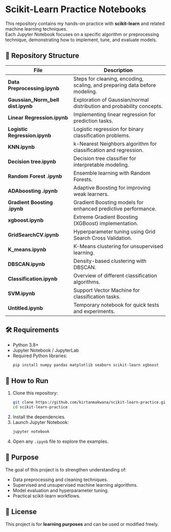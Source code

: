 # Scikit-Learn Practice Notebooks

This repository contains my hands-on practice with **scikit-learn** and related machine learning techniques.  
Each Jupyter Notebook focuses on a specific algorithm or preprocessing technique, demonstrating how to implement, tune, and evaluate models.

## 📂 Repository Structure

| File | Description |
|------|-------------|
| **Data Preprocessing.ipynb** | Steps for cleaning, encoding, scaling, and preparing data before modeling. |
| **Gaussian_Norm_bell dist.ipynb** | Exploration of Gaussian/normal distribution and probability concepts. |
| **Linear Regression.ipynb** | Implementing linear regression for prediction tasks. |
| **Logistic Regression.ipynb** | Logistic regression for binary classification problems. |
| **KNN.ipynb** | k-Nearest Neighbors algorithm for classification and regression. |
| **Decision tree.ipynb** | Decision tree classifier for interpretable modeling. |
| **Random Forest .ipynb** | Ensemble learning with Random Forests. |
| **ADAboosting .ipynb** | Adaptive Boosting for improving weak learners. |
| **Gradient Boosting .ipynb** | Gradient Boosting models for enhanced predictive performance. |
| **xgboost.ipynb** | Extreme Gradient Boosting (XGBoost) implementation. |
| **GridSearchCV.ipynb** | Hyperparameter tuning using Grid Search Cross Validation. |
| **K_means.ipynb** | K-Means clustering for unsupervised learning. |
| **DBSCAN.ipynb** | Density-based clustering with DBSCAN. |
| **Classification.ipynb** | Overview of different classification algorithms. |
| **SVM.ipynb** | Support Vector Machine for classification tasks. |
| **Untitled.ipynb** | Temporary notebook for quick tests and experiments. |

## 🛠 Requirements

- Python 3.8+
- Jupyter Notebook / JupyterLab
- Required Python libraries:  
  ```bash
  pip install numpy pandas matplotlib seaborn scikit-learn xgboost
  ```

## 🚀 How to Run

1. Clone this repository:  
   ```bash
   git clone https://github.com/kirtanmakwana/scikit-learn-practice.git
   cd scikit-learn-practice
   ```
2. Install the dependencies.  
3. Launch Jupyter Notebook:  
   ```bash
   jupyter notebook
   ```
4. Open any `.ipynb` file to explore the examples.

## 🎯 Purpose

The goal of this project is to strengthen understanding of:  
- Data preprocessing and cleaning techniques.  
- Supervised and unsupervised machine learning algorithms.  
- Model evaluation and hyperparameter tuning.  
- Practical scikit-learn workflows.

## 📜 License

This project is for **learning purposes** and can be used or modified freely.
